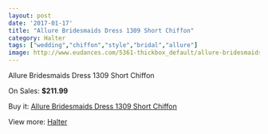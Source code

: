 ```yaml
---
layout: post
date: '2017-01-17'
title: "Allure Bridesmaids Dress 1309 Short Chiffon"
category: Halter
tags: ["wedding","chiffon","style","bridal","allure"]
image: http://www.eudances.com/5361-thickbox_default/allure-bridesmaids-dress-1309-short-chiffon.jpg
---
```

Allure Bridesmaids Dress 1309 Short Chiffon

On Sales: **$211.99**
<a href="https://www.eudances.com/en/halter/1824-allure-bridesmaids-dress-1309-short-chiffon.html"><amp-img layout="responsive" width="600" height="600" src="//www.eudances.com/5361-thickbox_default/allure-bridesmaids-dress-1309-short-chiffon.jpg" alt="Allure Bridesmaids Dress 1309 Short Chiffon 0" /></a>
<a href="https://www.eudances.com/en/halter/1824-allure-bridesmaids-dress-1309-short-chiffon.html"><amp-img layout="responsive" width="600" height="600" src="//www.eudances.com/5363-thickbox_default/allure-bridesmaids-dress-1309-short-chiffon.jpg" alt="Allure Bridesmaids Dress 1309 Short Chiffon 1" /></a>
<a href="https://www.eudances.com/en/halter/1824-allure-bridesmaids-dress-1309-short-chiffon.html"><amp-img layout="responsive" width="600" height="600" src="//www.eudances.com/5362-thickbox_default/allure-bridesmaids-dress-1309-short-chiffon.jpg" alt="Allure Bridesmaids Dress 1309 Short Chiffon 2" /></a>

Buy it: [Allure Bridesmaids Dress 1309 Short Chiffon](https://www.eudances.com/en/halter/1824-allure-bridesmaids-dress-1309-short-chiffon.html "Allure Bridesmaids Dress 1309 Short Chiffon")

View more: [Halter](https://www.eudances.com/en/19-halter "Halter")